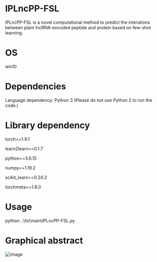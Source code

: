 # IPLncPP-FSL

IPLncPP-FSL is a novel computational method to predict the interations between plant lncRNA-encoded peptide and protein based on few-shot learning. 

# OS
win10

# Dependencies
Language dependency: Python 3 (Please do not use Python 2 to run the code.)

# Library dependency

torch==1.9.1 

learn2learn==0.1.7

python==3.6.15

numpy==1.19.2

scikit_learn==0.24.2

torchmeta==1.8.0

# Usage

python ..\fsl\main\IPLncPP-FSL.py

# Graphical abstract

![image](https://github.com/zzssyy/IPLncPP-FSL/blob/main/Graphic_Abstract.png)
